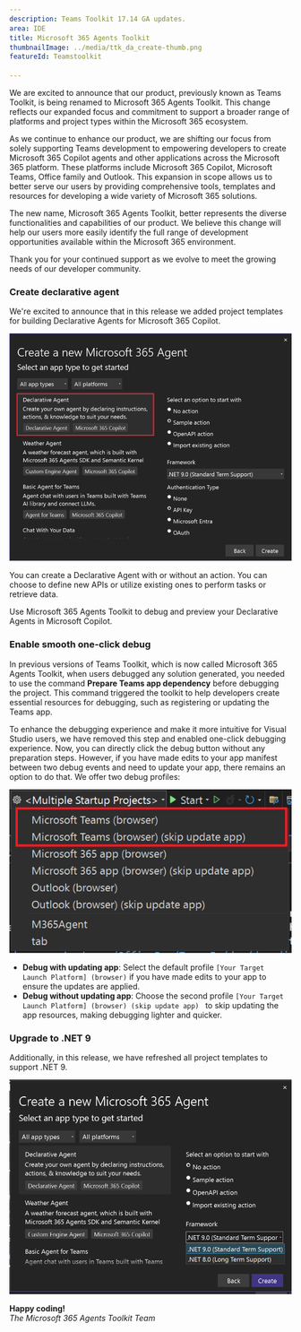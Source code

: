 ```yaml
---
description: Teams Toolkit 17.14 GA updates.
area: IDE
title: Microsoft 365 Agents Toolkit
thumbnailImage: ../media/ttk_da_create-thumb.png
featureId: Teamstoolkit

---
```



We are excited to announce that our product, previously known as Teams Toolkit, is being renamed to Microsoft 365 Agents Toolkit. This change reflects our expanded focus and commitment to support a broader range of platforms and project types within the Microsoft 365 ecosystem.

As we continue to enhance our product, we are shifting our focus from solely supporting Teams development to empowering developers to create Microsoft 365 Copilot agents and other applications across the Microsoft 365 platform. These platforms include Microsoft 365 Copilot, Microsoft Teams, Office family and Outlook. This expansion in scope allows us to better serve our users by providing comprehensive tools, templates and resources for developing a wide variety of Microsoft 365 solutions.

The new name, Microsoft 365 Agents Toolkit, better represents the diverse functionalities and capabilities of our product. We believe this change will help our users more easily identify the full range of development opportunities available within the Microsoft 365 environment.

Thank you for your continued support as we evolve to meet the growing needs of our developer community.


### Create declarative agent 

We're excited to announce that in this release we added project templates for building Declarative Agents for Microsoft 365 Copilot.

![create DA project](../media/atk_da_create.png)

You can create a Declarative Agent with or without an action. You can choose to define new APIs or utilize existing ones to perform tasks or retrieve data.

Use Microsoft 365 Agents Toolkit to debug and preview your Declarative Agents in Microsoft Copilot.

### Enable smooth one-click debug
In previous versions of Teams Toolkit, which is now called Microsoft 365 Agents Toolkit, when users debugged any solution generated, you needed to use the command **Prepare Teams app dependency** before debugging the project. This command triggered the toolkit to help developers create essential resources for debugging, such as registering or updating the Teams app.

To enhance the debugging experience and make it more intuitive for Visual Studio users, we have removed this step and enabled one-click debugging experience. Now, you can directly click the debug button without any preparation steps. However, if you have made edits to your app manifest between two debug events and need to update your app, there remains an option to do that.
We offer two debug profiles:

![debug profiles](../media/atk_debug_profiles.png)

- **Debug with updating app**: Select the default profile `[Your Target Launch Platform] (browser)` if you have made edits to your app to ensure the updates are applied.
- **Debug without updating app**: Choose the second profile `[Your Target Launch Platform] (browser) (skip update app) ` to skip updating the app resources, making debugging lighter and quicker.

### Upgrade to .NET 9

Additionally, in this release, we have refreshed all project templates to support .NET 9.

![.net9 support](../media/atk_net9.png)

**Happy coding!**  
*The Microsoft 365 Agents Toolkit Team*
